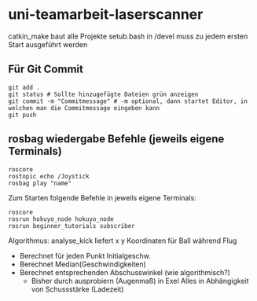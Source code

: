 # uni-teamarbeit-laserscanner
catkin_make baut alle Projekte
setub.bash in /devel muss zu jedem ersten Start ausgeführt werden

## Für Git Commit
```
git add .
git status # Sollte hinzugefügte Dateien grün anzeigen
git commit -m "Commitmessage" # -m optional, dann startet Editor, in welchen man die Commitmessage eingeben kann
git push
```


## rosbag wiedergabe Befehle (jeweils eigene Terminals)
```
roscore
rostopic echo /Joystick
rosbag play "name"
```
Zum Starten folgende Befehle in jeweils eigene Terminals:
```
roscore
rosrun hokuyo_node hokuyo_node
rosrun beginner_tutorials subscriber
```

Algorithmus:
analyse_kick liefert x y Koordinaten für Ball während Flug
 * Berechnet für jeden Punkt Initialgeschw.
 * Berechnet Median(Geschwindigkeiten)
 * Berechnet entsprechenden Abschusswinkel (wie algorithmisch?)
    * Bisher durch ausprobiern (Augenmaß) in Exel
Alles in Abhängigkeit von Schussstärke (Ladezeit)
